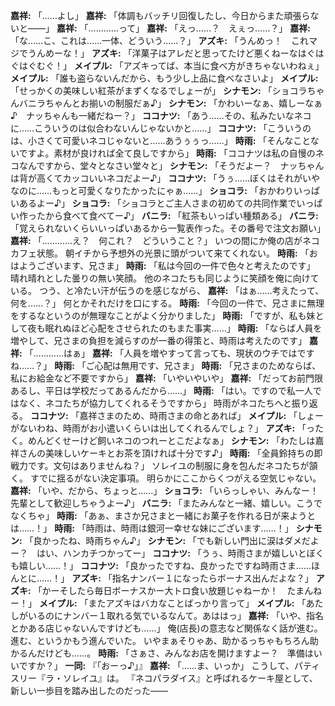 **嘉祥:** 「……よし」
**嘉祥:** 「体調もバッチリ回復したし、今日からまた頑張らないと――」
**嘉祥:** 「…………って」
**嘉祥:** 「えっ……？　えぇっ……？」
**嘉祥:** 「な……こ、これは……一体、どういう……？」
**アズキ:** 「うんめっ！　これマジでうんめーな！」
**アズキ:** 「洋菓子はアレだと思ってたけど悪くねーなはぐはぐはぐむぐ！」
**メイプル:** 「アズキってば、本当に食べ方がきちゃないわねぇ」
**メイプル:** 「誰も盗らないんだから、もう少し上品に食べなさいよ」
**メイプル:** 「せっかくの美味しい紅茶がまずくなるでしょーが」
**シナモン:** 「ショコラちゃんバニラちゃんとお揃いの制服だぁ♪」
**シナモン:** 「かわいーなぁ、嬉しーなぁ♪　ナッちゃんも一緒だねー？」
**ココナツ:** 「あう……その、私みたいなネコに……こういうのは似合わないんじゃないかと……」
**ココナツ:** 「こういうのは、小さくて可愛いネコじゃないと……あうぅぅっ……」
**時雨:** 「そんなことないですよ。素材が良ければ全て良しですから」
**時雨:** 「ココナツは私の自慢のネコなんですから、堂々となさい堂々と」
**シナモン:** 「そうだよー？　ナッちゃんは背が高くてカッコいいネコだよー♪」
**ココナツ:** 「うぅ……ぼくはそれがいやなのに……もっと可愛くなりたかったにゃぁ……」
**ショコラ:** 「おかわりいっぱいあるよー♪」
**ショコラ:** 「ショコラとご主人さまの初めての共同作業でいっぱい作ったから食べて食べてー♪」
**バニラ:** 「紅茶もいっぱい種類ある」
**バニラ:** 「覚えられないくらいいっぱいあるから一覧表作った。その番号で注文お願い」
**嘉祥:** 「…………え？　何これ？　どういうこと？」
いつの間にか俺の店がネコカフェ状態。
朝イチから予想外の光景に頭がついて来てくれない。
**時雨:** 「おはようございます、兄さま」
**時雨:** 「私は今回の一件で色々と考えたのです」
晴れ晴れとした曇りの無い笑顔。
他のネコたちも同じように笑顔を俺に向けている。
つう、と冷たい汗が伝うのを感じながら、
**嘉祥:** 「はぁ……考えたって、何を……？」
何とかそれだけを口にする。
**時雨:** 「今回の一件で、兄さまに無理をするなというのが無理なことがよく分かりました」
**時雨:** 「ですが、私も妹として夜も眠れぬほど心配をさせられたのもまた事実……」
**時雨:** 「ならば人員を増やして、兄さまの負担を減らすのが一番の得策と、時雨は考えたのです」
**嘉祥:** 「…………はぁ」
**嘉祥:** 「人員を増やすって言っても、現状のウチではですね……？」
**時雨:** 「ご心配は無用です、兄さま」
**時雨:** 「兄さまのためならば、私にお給金など不要ですから」
**嘉祥:** 「いやいやいや」
**嘉祥:** 「だってお前門限あるし、平日は学校だってあるんだから……」
**時雨:** 「はい。ですので私一人ではなく、ネコたちが協力してくれるそうですから」
時雨がネコたちへと振り返る。
**ココナツ:** 「嘉祥さまのため、時雨さまの命とあれば」
**メイプル:** 「しょーがないわね、時雨がお小遣いくらいは出してくれるんでしょ？」
**アズキ:** 「ったく。めんどくせーけど飼いネコのつれーとこだよなぁ」
**シナモン:** 「わたしは嘉祥さんの美味しいケーキとお茶を頂ければ十分です♪」
**時雨:** 「全員鈴持ちの即戦力です。文句はありませんね？」
ソレイユの制服に身を包んだネコたちが頷く。
すでに揺るがない決定事項。
明らかにここからくつがえる空気じゃない。
**嘉祥:** 「いや、だから、ちょっと……」
**ショコラ:** 「いらっしゃい、みんなー！　先輩として歓迎しちゃうよー♪」
**バニラ:** 「またみんなと一緒、嬉しい。こうでなくちゃ」
**時雨:** 「あぁ、まさか兄さまと一緒にお菓子を作れる日が来ようとは……！」
**時雨:** 「時雨は、時雨は銀河一幸せな妹にございます……！」
**シナモン:** 「良かったね、時雨ちゃん♪」
**シナモン:** 「でも新しい門出に涙はダメだよー？　はい、ハンカチつかってー」
**ココナツ:** 「うぅ、時雨さまが嬉しいとぼくも嬉しい……！」
**ココナツ:** 「良かったですね、良かったですね時雨さま……ほんとに……！」
**アズキ:** 「指名ナンバー１になったらボーナス出んだよな？」
**アズキ:** 「かーそしたら毎日ボーナスかー大トロ食い放題じゃねーか！　たまんねー！」
**メイプル:** 「またアズキはバカなことばっかり言って」
**メイプル:** 「あたしがいるのにナンバー１取れる気でいるなんて。あははっ」
**嘉祥:** 「いや、指名とかある店じゃないんですけども……」
俺(店長)の意志など関係なく話が進む。
進む、というかもう進んでいた。
いやまぁそりゃあ、助かるっちゃもちろん助かるんだけども……。
**時雨:** 「さぁさ、みんなお店を開けますよー？　準備はいいですか？」
**一同:** 『「おーっ♪」』
**嘉祥:** 「……ま、いっか」
こうして、パティスリー『ラ・ソレイユ』は。
『ネコパラダイス』と呼ばれるケーキ屋として、
新しい一歩目を踏み出したのだった――
